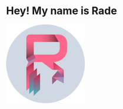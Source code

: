 # Hey! My name is Rade

<div class="d-flex flex-justify-center mt-4">
  <a href="https://radedev.com" rel="nofollow">
    <img 
      src="/images/light-circle-color.svg"
      canonical-src="/images/light-circle-color.svg"
      alt="radedev logo" width="216px" />
  </a>
</div>

<!-- [![dark logo](images/dark-circle-color.svg)](https://radedev.com){:target="_blank"} -->

<!--
**Rade58/Rade58** is a ✨ _special_ ✨ repository because its `README.md` (this file) appears on your GitHub profile.

Here are some ideas to get you started:

- 🔭 I’m currently working on ...
- 🌱 I’m currently learning ...
- 👯 I’m looking to collaborate on ...
- 🤔 I’m looking for help with ...
- 💬 Ask me about ...
- 📫 How to reach me: ...
- 😄 Pronouns: ...
- ⚡ Fun fact: ...
-->
